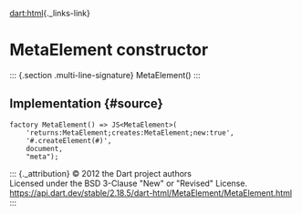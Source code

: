 [dart:html](../../dart-html/dart-html-library){._links-link}

MetaElement constructor
=======================

::: {.section .multi-line-signature}
MetaElement()
:::

Implementation {#source}
--------------

``` {.language-dart data-language="dart"}
factory MetaElement() => JS<MetaElement>(
    'returns:MetaElement;creates:MetaElement;new:true',
    '#.createElement(#)',
    document,
    "meta");
```

::: {._attribution}
© 2012 the Dart project authors\
Licensed under the BSD 3-Clause \"New\" or \"Revised\" License.\
<https://api.dart.dev/stable/2.18.5/dart-html/MetaElement/MetaElement.html>
:::
